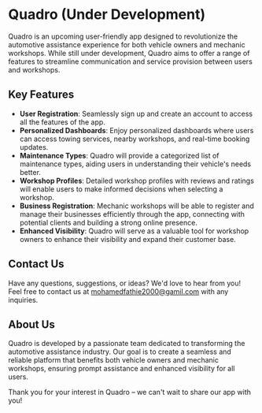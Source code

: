# Quadro (Under Development)

Quadro is an upcoming user-friendly app designed to revolutionize the automotive assistance experience for both vehicle owners and mechanic workshops. While still under development, Quadro aims to offer a range of features to streamline communication and service provision between users and workshops.

## Key Features 

- **User Registration**: Seamlessly sign up and create an account to access all the features of the app.
- **Personalized Dashboards**: Enjoy personalized dashboards where users can access towing services, nearby workshops, and real-time booking updates.
- **Maintenance Types**: Quadro will provide a categorized list of maintenance types, aiding users in understanding their vehicle's needs better.
- **Workshop Profiles**: Detailed workshop profiles with reviews and ratings will enable users to make informed decisions when selecting a workshop.
- **Business Registration**: Mechanic workshops will be able to register and manage their businesses efficiently through the app, connecting with potential clients and building a strong online presence.
- **Enhanced Visibility**: Quadro will serve as a valuable tool for workshop owners to enhance their visibility and expand their customer base.
 

## Contact Us

Have any questions, suggestions, or ideas? We'd love to hear from you! Feel free to contact us at [mohamedfathie2000@gamil.com](mailto:mohamedfathie2000@gamil.com) with any inquiries.

## About Us

Quadro is developed by a passionate team dedicated to transforming the automotive assistance industry. Our goal is to create a seamless and reliable platform that benefits both vehicle owners and mechanic workshops, ensuring prompt assistance and enhanced visibility for all users.

Thank you for your interest in Quadro – we can't wait to share our app with you!
